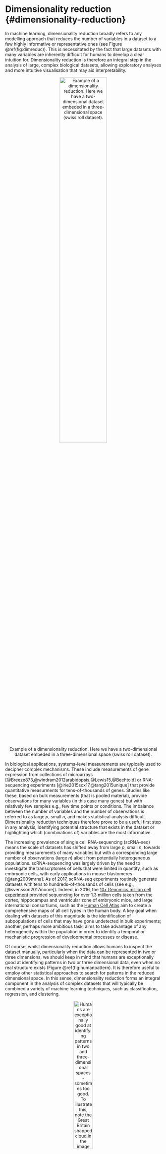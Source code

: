 # Dimensionality reduction {#dimensionality-reduction}

In machine learning, dimensionality reduction broadly refers to any modelling approach that reduces the number of variables in a dataset to a few highly informative or representative ones (see Figure \@ref(fig:dimreduc)). This is necessitated by the fact that large datasets with many variables are inherently difficult for humans to develop a clear intuition for. Dimensionality reduction is therefore an integral step in the analysis of large, complex biological datasets, allowing exploratory analyses and more intuitive visualisation that may aid interpretability.

<div class="figure" style="text-align: center">
<img src="images/swiss_roll_manifold_sculpting.png" alt="Example of a dimensionality reduction. Here we have a two-dimensional dataset embeded in a three-dimensional space (swiss roll dataset)." width="55%" />
<p class="caption">Example of a dimensionality reduction. Here we have a two-dimensional dataset embeded in a three-dimensional space (swiss roll dataset).</p>
</div>

In biological applications, systems-level measurements are typically used to decipher complex mechanisms. These include measurements of gene expression from collections of microarrays [@Breeze873,@windram2012arabidopsis,@Lewis15,@Bechtold] or RNA-sequencing experiments [@irie2015sox17,@tang2015unique] that provide quantitative measurments for tens-of-thousands of genes. Studies like these, based on bulk measurements (that is pooled material), provide observations for many variables (in this case many genes) but with relatively few samples e.g., few time points or conditions. The imbalance between the number of variables and the number of observations is referred to as large *p*, small *n*, and makes statistical analysis difficult. Dimensionality reduction techniques therefore prove to be a useful first step in any analysis, identifying potential structure that exists in the dataset or highlighting which (combinations of) variables are the most informative.

The increasing prevalence of single cell RNA-sequencing (scRNA-seq) means the scale of datasets has shifted away from large *p*, small *n*, towards providing measurements of many variables but with a corresponding large number of observations (large *n*) albeit from potentially heterogeneous populations. scRNA-sequencing was largely driven by the need to investigate the transcrptomes of cells that were limited in quantity, such as embryonic cells, with early applications in mouse blastomeres [@tang2009mrna]. As of 2017, scRNA-seq experiments routinely generate datasets with tens to hundreds-of-thousands of cells (see e.g., [@svensson2017moore]). Indeed, in 2016, the [10x Genomics million cell experiment](https://community.10xgenomics.com/t5/10x-Blog/Our-1-3-million-single-cell-dataset-is-ready-to-download/ba-p/276) provided sequencing for over 1.3 million cells taken from the cortex, hippocampus and ventricular zone of embryonic mice, and large international consortiums, such as the [Human Cell Atlas](https://www.humancellatlas.org) aim to create a comprehensive maps of all cell types in the human body. A key goal when dealing with datasets of this magnitude is the identification of subpopulations of cells that may have gone undetected in bulk experiments; another, perhaps more ambitious task, aims to take advantage of any heterogeneity within the population in order to identify a temporal or mechanistic progression of developmental processes or disease.

Of course, whilst dimensionality reduction allows humans to inspect the dataset manually, particularly when the data can be represented in two or three dimensions, we should keep in mind that humans are exceptionally good at identifying patterns in two or three dimensional data, even when no real structure exists (Figure \@ref(fig:humanpattern). It is therefore useful to employ other statistical approaches to search for patterns in the reduced dimensional space. In this sense, dimensionality reduction forms an integral component in the analysis of complex datasets that will typically be combined a variety of machine learning techniques, such as classification, regression, and clustering.

<div class="figure" style="text-align: center">
<img src="images/GB1.jpg" alt="Humans are exceptionally good at identifying patterns in two and three-dimensional spaces - sometimes too good. To illustrate this, note the Great Britain shapped cloud in the image (presumably drifting away from an EU shaped cloud, not shown). More whimsical shaped clouds can also be seen if you have a spare afternoon.  Golcar Matt/Weatherwatchers [BBC News](http://www.bbc.co.uk/news/uk-england-leeds-40287817)" width="35%" />
<p class="caption">Humans are exceptionally good at identifying patterns in two and three-dimensional spaces - sometimes too good. To illustrate this, note the Great Britain shapped cloud in the image (presumably drifting away from an EU shaped cloud, not shown). More whimsical shaped clouds can also be seen if you have a spare afternoon.  Golcar Matt/Weatherwatchers [BBC News](http://www.bbc.co.uk/news/uk-england-leeds-40287817)</p>
</div>

In this chapter we will explore two forms of dimensionality reduction, principle component analysis ([PCA](#linear-dimensionality-reduction)) and t-distributed stochastic neighbour embedding ([tSNE](#nonlinear-dimensionality-reduction)), highlighting the advantages and potential pitfalls of each method. As an illustrative example, we will use these approaches to analyse single cell RNA-sequencing data of early human development.

## Linear Dimensionality Reduction {#linear-dimensionality-reduction}

The most widely used form of dimensionality reduction is principle component analysis (PCA), which was introduced by Pearson in the early 1900's [@pearson1901liii], and independently rediscovered by Hotelling [@hotelling1933analysis]. PCA has a long history of use in biological and ecological applications, with early use in population studies [@sforza1964analysis], and later for the analysis of gene expression data [@vohradsky1997identification,@craig1997developmental,@hilsenbeck1999statistical].

PCA is not a dimensionality reduction technique *per se*, but an alternative way of representing the data that more naturally captures the variance in the system. Specifically, it finds a new co-ordinate system, so that the new "x-axis" (which is called the first principle component; PC1) is aligned along the direction of greatest variance, with an orthogonal "y-axis" aligned along the direction with second greatest variance (the second principle component; PC2), and so forth. At this stage there has been no inherent reduction in the dimensionality of the system, we have simply rotated the data around.

To illustrate PCA we can repeat the analysis of [@ringner2008principal] using the dataset of [@saal2007poor] (GEO GSE5325). This dataset contains gene expression profiles for $105$ breast tumour samples measured using Swegene Human 27K RAP UniGene188 arrays. Within the population of cells, [@ringner2008principal] focused on the expression of *GATA3* and *XBP1*, whose expression was known to correlate with estrogen receptor status [^](Breast cancer cells may be estrogen receptor positive, ER$^+$, or negative, ER$^-$, indicating capacity to respond to estrogen signalling, which has impliations for treatment), representing a two dimensional system. A pre-processed dataset containing the expression levels for *GATA3* and *XBP1*, and ER status, can be loaded into R using the code, below:


```r
D <- read.csv(file = "data/GSE5325/GSE5325_markers.csv", header = TRUE, sep = ",", row.names=1)
```

We can now plot the expression levels of *GATA3* and *XBP1* (rows 1 and 2) against one another to visualise the data in the two-dimensional space:


```r
plot(t(D[1,which(D[3,]==0)]),t(D[2,which(D[3,]==0)]),'p',col='red', ylab="XBP1", xlab="GATA3",xlim=c(min(D[2,],na.rm = TRUE), max(D[2,],na.rm = TRUE)),ylim=c(min(D[1,],na.rm = TRUE), max(D[1,],na.rm = TRUE)))
points(t(D[1,which(D[3,]==1)]),t(D[2,which(D[3,]==1)]),'p',col='blue')
```

<img src="02-dimensionality-reduction_files/figure-html/unnamed-chunk-2-1.png" width="672" />

We can perform PCA in R using the \texttt{prcomp} function. To do so, we must first filter out datapoints that have missing observations, as PCA does not, inherently, deal with missing observations:


```r
Dommitsamps <- t(na.omit(t(D[,]))); #Get the subset of samples

pca1  <- prcomp(t(Dommitsamps[1:2,]), center = TRUE, scale=FALSE)
ERexp <- Dommitsamps[3,];

ER_neg <- pca1$x[which(ERexp==0),]
ER_pos <- pca1$x[which(ERexp==1),]

plot(ER_neg[,1],ER_neg[,2],'p',col='red', xlab="PC1", ylab="PC2",xlim=c(-4.5, 4.2),ylim=c(-3, 2.5))
points(ER_pos[,1],ER_pos[,2],'p',col='blue')
```

<img src="02-dimensionality-reduction_files/figure-html/unnamed-chunk-3-1.png" width="672" />

Note that the \texttt{prcomp} has the option to centre and scale the data. That is, to normalise each variable to have a zero-mean and unit variance. This is particularly important when dealing with variables that may exist over very different scales. For example, for ecological datasets we may have variables that were measured in seconds with others measured in hours. Without normalisation there would appear to be much greater variance in the variable measured in seconds, potentially skewing the results. In general, when dealing with variables that are measured on similar scales (for example gene expression) it is not desirable to normalise the data.

We can better visualise what the PCA has done by plotting the original data side-by-side with the transformed data (note that here we have plotted the negative of PC1).


```r
par(mfrow=c(1,2))
plot(t(D[1,which(D[3,]==0)]),t(D[2,which(D[3,]==0)]),'p',col='red', ylab="XBP1", xlab="GATA3",xlim=c(min(D[2,],na.rm = TRUE), max(D[2,],na.rm = TRUE)),ylim=c(min(D[1,],na.rm = TRUE), max(D[1,],na.rm = TRUE)))
points(t(D[1,which(D[3,]==1)]),t(D[2,which(D[3,]==1)]),'p',col='blue')
plot(-ER_neg[,1],ER_neg[,2],'p',col='red', xlab="-PC1", ylab="PC2",xlim=c(-4.5, 4.2),ylim=c(-3, 2.5))
points(-ER_pos[,1],ER_pos[,2],'p',col='blue')
```

<img src="02-dimensionality-reduction_files/figure-html/unnamed-chunk-4-1.png" width="672" />

We can seen that we have simply rotated the original data, so that the greatest variance aligns along the x-axis and so forth. We can find out how much of the variance each of the principle components explains by looking at \texttt{pca1$sdev} variable:


```r
par(mfrow=c(1,1))
barplot(((pca1$sdev)^2 / sum(pca1$sdev^2))*100, names.arg=c("PC1","PC2"), ylab="% variance")
```

<img src="02-dimensionality-reduction_files/figure-html/unnamed-chunk-5-1.png" width="672" />

Here we can see that PC1 explains the vast majority of the variance in the observations (for this example we should be able to see this by eye). The dimensionality reduction step of PCA occurs when we choose to discard the later PCs. Of course, by doing so we loose information about the system, but this may be an acceptable loss compared to the increased interpretability achieved by visualising the system in lower dimensions. In the example below, we follow from [@ringner2008principal], and visualise the data using only PC1.


```r
par(mfrow=c(1,1))
plot(-ER_neg[,1],matrix(-1, 1, length(ER_neg[,1])),'p',col='red', xlab="PC1",xlim=c(-4, 3),ylim=c(-1.5,1.5),yaxt="n", ylab="")
points(-ER_pos[,1],matrix(-1, 1, length(ER_pos[,1])),'p',col='blue')
points(-ER_neg[,1],matrix(1, 1, length(ER_neg[,1])),'p',col='red', xlab="PC1",xlim=c(-4, 3))
points(-ER_pos[,1],matrix(0, 1, length(ER_pos[,1])),'p',col='blue')
axis(side = 2, at = seq(-1, 1, by = 1), labels = c("All","ER-","ER+"))
```

<img src="02-dimensionality-reduction_files/figure-html/unnamed-chunk-6-1.png" width="672" />

So reducing the system down to one dimension appears to have done a good job at separating out the ER$^+$ cells from the ER$^-$ cells, suggesting that it may be of biological use. Precisely how many PCs to retain remains subjective. For visualisation purposed, it is typical to look at the first two or three only. However, when using PCA as an intermediate step within more complex workflows, more PCs are often retained e.g., by thresholding to a suitable level of explanatory variance.

### Interpreting the Principle Component Axes

In the original data, the individual axes had very obvious interpretations: the x-axis represented expression levels of *GATA3* and the y-axis represented the expression level of *XBP1*. Other than indicating maximum variance, what does PC1 mean? The individual axes represent linear combinations of the expression of various genes. This may not be immediately intuitive, but we can get a feel by projecting the original axes (gene expression) onto the (reduced dimensional) co-ordinate system.


```r
genenames <- c("GATA3","XBP1")
plot(-pca1$rotation[,1],pca1$rotation[,2], type="n", xlim=c(-2, 2), ylim=c(-2, 2), xlab="PC1", ylab="PC2")
text(-pca1$rotation[,1], pca1$rotation[,2], genenames, cex = .4)
arrows(0, 0, x1 = -pca1$rotation[,1], y1 = -pca1$rotation[,2],length=0.1)
```

<img src="02-dimensionality-reduction_files/figure-html/unnamed-chunk-7-1.png" width="672" />

In this particular case, we can see that both genes appear to be reasonably strongly associated with PC1. When dealing with much larger systems e.g., with more genes, we can, of course, project the original axes into the reduced dimensional space. In general this is particularly useful for identifying genes associated with particular PCs, and ultimately assigning a biological interpretation to the PCs.

### Horseshoe effect

Principle component analysis is a linear dimensionality reduction technique, and is not always appropriate for complex datasets, particularly when dealing with nonlinearities. To illustrate this, let's consider an simulated expression set containing $8$ genes, with $10$ timepoints/conditions. We can represent this dataset in terms of a matrix: 


```r
X <- matrix( c(2,4,2,0,0,0,0,0,0,0,
                 0,2,4,2,0,0,0,0,0,0,
                 0,0,2,4,2,0,0,0,0,0,  
                 0,0,0,2,4,2,0,0,0,0,   
                 0,0,0,0,2,4,2,0,0,0,    
                 0,0,0,0,0,2,4,2,0,0,   
                 0,0,0,0,0,0,2,4,2,0,  
                 0,0,0,0,0,0,0,2,4,2), nrow=8,  ncol=10, byrow = TRUE)
```

Or we can visualise by plotting a few of the genes:


```r
plot(1:10,X[1,],type="l",col="red",xlim=c(0, 14),xlab="Time",ylab="Expression")
points(1:10,X[2,],type="l",col="blue")
points(1:10,X[5,],type="l",col="black")
legend(8, 4, legend=c("gene 1", "gene 2", "gene 5"), col=c("red", "blue", "black"),lty=1, cex=0.8)
```

<img src="02-dimensionality-reduction_files/figure-html/unnamed-chunk-9-1.png" width="672" />

By eye, we see that the data can be separated out by a single direction: that is, we can order the data from time/condition 1 through to time/condition 10. Intuitively, then, the data can be represented by a single dimension. Let's run PCA as we would normally, and visualise the result, plotting the first two PCs:


```r
pca2 <- prcomp(t(X),center = TRUE,scale=FALSE)
condnames = c('TP1','TP2','TP3','TP4','TP5','TP6','TP7','TP8','TP9','TP10')
plot(pca2$x[,1:2],type="p",col="red",xlim=c(-5, 5),ylim=c(-5, 5))
text(pca2$x[,1:2]+0.5, condnames, cex = 0.7)
```

<img src="02-dimensionality-reduction_files/figure-html/unnamed-chunk-10-1.png" width="672" />

We see that the PCA plot has placed the datapoints in a horseshoe shape, with condition/time point 1 very close to condition/time point 10. From the earlier plots of gene expression profiles we can see that the relationships between the various genes are not entirely straightforward. For example, gene 1 is initially correlated with gene 2, then negatively correlated, and finally uncorrelated, whilst no correlation exists between gene 1 and genes 5 - 8. These nonlinearities make it difficult for PCA which, in general, attempts to preserve large pairwise distances, leading to the well known horseshoe effect [@novembre2008interpreting,@reich2008principal]. These types of artefacts may be problematic when trying to interpret data, and due care must be given when these type of effects are seen.

### PCA analysis of mammalian development

Now that we have a feel for PCA and understand some of the basic commands we can apply it in a real setting. Here we will make use of preprocessed data taken from [@yan2013single] (GEO  GSE36552) and [@guo2015transcriptome] (GEO GSE63818). The data from [@yan2013single] represents single cell RNA-seq measurements from human embryos from the zygote stage (a single cell produced following fertilisation of an egg) through to the blastocyst stage (an embryo consisting of around 64 cells), as well as human embryonic stem cells (hESC; cells extracted from an early blsatocyst stage embryo and maintained *in vitro*). The dataset of [@guo2015transcriptome] contains scRNA-seq data from human primordial germ cells (hPGCs), precursors of sperm or eggs that are specified early in the developing human embryo soon after implantation (around week 2-3 in humans), and somatic cells. Together, these datasets provide useful insights into early human development, and possible mechanisms for the specification of early cell types, such as PGCs. 

Preprocessed data contains $\log_2$ normalised counts for around $400$ cells using $2957$ marker genes can be found in the file \texttt{/data/PGC_transcriptomics/PGC_transcriptomics.csv}. Note that the first line of data in the file is an indicator denoting cell type (-1 = ESC, 0 = pre-implantation, 1 = PGC, and 2 = somatic cell). The second row indicates the sex of the cell (0 = unknown/unlabelled, 1 = XX, 2 = XY), with the third row indicating capture time (-1 = ESC, 0 - 7 denotes various developmental stages from zygote to blastocyst, 8 - 13 indicates increasing times of embryo development from week 4 through to week 19).

Exercise 5.1. First load in the expression data into R and plot some example expression patterns.

Exercise 5.2. Use \texttt{prcomp} to perform PCA on the data.

Exercise 5.3. Try plotting visualising the original axis. Can we identify any genes of interest that may be particularly important for PGCs?

Exercise 5.4. Does the data separate well? Perform k-means cluster analysis on the data to see if we can identify distinct clusters.

Exercise 5.5. Perform a differential expression analysis between blastocyst cells and the PGCs.

## Nonlinear Dimensionality Reduction {#nonlinear-dimensionality-reduction}

Whilst [PCA]{#linear-dimensionality-reduction} is extremely useful for exploratory analysis, it is not always appropriate, particularly for datasets with nonlinearities. A large number of nonlinear dimensionality reduction techniques have therefore been developed. Perhaps the most commonly applied technique is t-distributed stochastic neighbour embedding (tSNE) [@maaten2008visualizing,@van2009learning,@van2012visualizing,@van2014accelerating].

In general, tSNE attempts to take points in a high-dimensional space and find a faithful representation of those points in a lower-dimensional space. The SNE algorithm initially converts the high-dimensional Euclidean distances between datapoints into conditional probabilities. Here $p_{j|i}$, indicates the probability that datapoint $x_i$ would pick $x_j$ as its neighbour if neighbours were picked in proportion to their probability density under a Gaussian centred at $x_i$:

$p_{j|i} = \frac{\exp(-|\mathbf{x}_i - \mathbf{x}_j|^2/2\sigma_i^2)}{\sum_{k\neq l}\exp(-|\mathbf{x}_k - \mathbf{x}_l|^2/2\sigma_i^2)}$

We can define a similar conditional probability for the datapoints in the reduced dimensional space, $y_j$ and $y_j$ as:

$q_{j|i} = \frac{\exp(-|\mathbf{y}_i - \mathbf{y}_j|^2)}{\sum_{k\neq l}\exp(-|\mathbf{y}_k - \mathbf{y}_l|^2)}$.

Natural extensions to this would instead use a Student-t distribution for the lower dimensional space. 

$q_{j|i} = \frac{(1+|\mathbf{y}_i - \mathbf{y}_j|^2)^{-1}}{\sum_{k\neq l}(1+|\mathbf{y}_i - \mathbf{y}_j|^2)^{-1}}$.

If SNE has mapped points $\mathbf{y}_i$ and $\mathbf{y}_j$ faithfully, we have $p_{j|i} = q_{j|i}$. We can define a similarity measure over these distribution based on the Kullback-Leibler-divergence:

$C = \sum KL(P_i||Q_i)= \sum_i \sum_j p_{i|j} \log \biggl{(} \frac{p_{i|j}}{q_{i|j}} \biggr{)}$

If $p_{j|i} = q_{j|i}$, that is, if our reduced dimensionality representation faithfully captures the higher dimensional data, this value will be equal to zero, otherwise it will be a positive number. We can attempt to minimise this value using gradient descent.

Note that in many cases this lower dimensionality space can be initialised using PCA or other dimensionality reduction technique. The tSNE algorithm is implemented in R via the \texttt{Rtsne} package.













